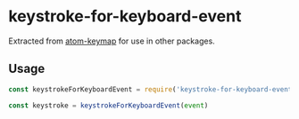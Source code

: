 # keystroke-for-keyboard-event

Extracted from [atom-keymap](https://github.com/atom/atom-keymap) for use in other packages.

## Usage

```js
const keystrokeForKeyboardEvent = require('keystroke-for-keyboard-event')

const keystroke = keystrokeForKeyboardEvent(event)
```
